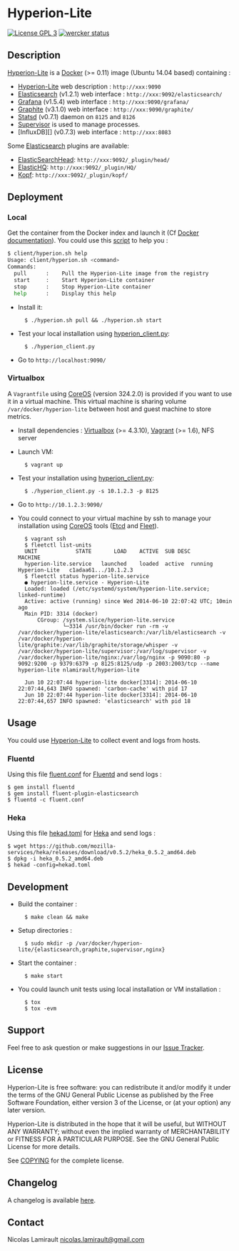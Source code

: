 # Hyperion-Lite

[![License GPL 3][badge-license]][COPYING]
[![wercker status](https://app.wercker.com/status/a6dff1d550ed9c6aa3c466045bf1d51f/s "wercker status")](https://app.wercker.com/project/bykey/a6dff1d550ed9c6aa3c466045bf1d51f)

## Description

[Hyperion-Lite][] is a [Docker][] (>= 0.11) image (Ubuntu 14.04 based) containing :
* [Hyperion-Lite][] web description : `http://xxx:9090`
* [Elasticsearch][] (v1.2.1) web interface : `http://xxx:9092/elasticsearch/`
* [Grafana][] (v1.5.4) web interface : `http://xxx:9090/grafana/`
* [Graphite][] (v3.1.0) web interface : `http://xxx:9090/graphite/`
* [Statsd][] (v0.7.1) daemon on `8125` and `8126`
* [Supervisor][] is used to manage processes.
* [InfluxDB][] (v0.7.3) web interface : `http://xxx:8083`

Some [Elasticsearch][] plugins are available:
* [ElasticSearchHead][]: `http://xxx:9092/_plugin/head/`
* [ElasticHQ][]: `http://xxx:9092/_plugin/HQ/`
* [Kopf][]: `http://xxx:9092/_plugin/kopf/`



## Deployment

### Local

Get the container from the Docker index and launch it (Cf [Docker documentation](http://docs.docker.io/)). You could use this [script](client/hyperion.sh) to help you :
```bash
$ client/hyperion.sh help
Usage: client/hyperion.sh <command>
Commands:
  pull      :    Pull the Hyperion-Lite image from the registry
  start     :    Start Hyperion-Lite container
  stop      :    Stop Hyperion-Lite container
  help      :    Display this help
```

* Install it:

        $ ./hyperion.sh pull && ./hyperion.sh start

* Test your local installation using [hyperion_client.py](client/hyperion_client.py):

        $ ./hyperion_client.py

* Go to `http://localhost:9090/`


### Virtualbox

A `Vagrantfile` using [CoreOS][] (version 324.2.0) is provided if you want to use it in a virtual machine. This virtual machine is sharing volume `/var/docker/hyperion-lite` between host and guest machine to store metrics.

* Install dependencies : [Virtualbox][] (>= 4.3.10), [Vagrant][] (>= 1.6), NFS server

* Launch VM:

        $ vagrant up

* Test your installation using [hyperion_client.py](client/hyperion_client.py):

        $ ./hyperion_client.py -s 10.1.2.3 -p 8125

* Go to `http://10.1.2.3:9090/`

* You could connect to your virtual machine by ssh to manage your installation using [CoreOS][] tools ([Etcd][] and [Fleet][]).

        $ vagrant ssh
        $ fleetctl list-units
        UNIT			STATE		LOAD	ACTIVE	SUB	DESC		MACHINE
        hyperion-lite.service	launched	loaded	active	running	Hyperion-Lite	c1adaa61.../10.1.2.3
        $ fleetctl status hyperion-lite.service
        ● hyperion-lite.service - Hyperion-Lite
        Loaded: loaded (/etc/systemd/system/hyperion-lite.service; linked-runtime)
        Active: active (running) since Wed 2014-06-10 22:07:42 UTC; 10min ago
        Main PID: 3314 (docker)
            CGroup: /system.slice/hyperion-lite.service
                    └─3314 /usr/bin/docker run -rm -v /var/docker/hyperion-lite/elasticsearch:/var/lib/elasticsearch -v /var/docker/hyperion-lite/graphite:/var/lib/graphite/storage/whisper -v /var/docker/hyperion-lite/supervisor:/var/log/supervisor -v /var/docker/hyperion-lite/nginx:/var/log/nginx -p 9090:80 -p 9092:9200 -p 9379:6379 -p 8125:8125/udp -p 2003:2003/tcp --name hyperion-lite nlamirault/hyperion-lite

        Jun 10 22:07:44 hyperion-lite docker[3314]: 2014-06-10 22:07:44,643 INFO spawned: 'carbon-cache' with pid 17
        Jun 10 22:07:44 hyperion-lite docker[3314]: 2014-06-10 22:07:44,657 INFO spawned: 'elasticsearch' with pid 18



## Usage

You could use [Hyperion-Lite][] to collect event and logs from hosts.

### Fluentd

Using this file [fluent.conf][] for [Fluentd][] and send logs :

    $ gem install fluentd
    $ gem install fluent-plugin-elasticsearch
    $ fluentd -c fluent.conf

### Heka

Using this file [hekad.toml][] for [Heka][] and send logs :

    $ wget https://github.com/mozilla-services/heka/releases/download/v0.5.2/heka_0.5.2_amd64.deb
    $ dpkg -i heka_0.5.2_amd64.deb
    $ hekad -config=hekad.toml


## Development

* Build the container :

        $ make clean && make

* Setup directories :

        $ sudo mkdir -p /var/docker/hyperion-lite/{elasticsearch,graphite,supervisor,nginx}

* Start the container :

        $ make start

* You could launch unit tests using local installation or VM installation :

        $ tox
        $ tox -evm


## Support

Feel free to ask question or make suggestions in our [Issue Tracker][].


## License

Hyperion-Lite is free software: you can redistribute it and/or modify it under the
terms of the GNU General Public License as published by the Free Software
Foundation, either version 3 of the License, or (at your option) any later
version.

Hyperion-Lite is distributed in the hope that it will be useful, but WITHOUT ANY
WARRANTY; without even the implied warranty of MERCHANTABILITY or FITNESS FOR A
PARTICULAR PURPOSE.  See the GNU General Public License for more details.

See [COPYING][] for the complete license.


## Changelog

A changelog is available [here](ChangeLog.md).


## Contact

Nicolas Lamirault <nicolas.lamirault@gmail.com>



[Hyperion-Lite]: https://github.com/nlamirault/hyperion-lite
[COPYING]: https://github.com/nlamirault/hyperion-lite/blob/master/COPYING
[Issue tracker]: https://github.com/nlamirault/hyperion-lite/issues
[fluent.conf]: https://github.com/nlamirault/hyperion-lite/blob/master/logs/fluent.conf
[hekad.toml]: https://github.com/nlamirault/hyperion-lite/blob/master/logs/hekad.toml

[badge-license]: https://img.shields.io/badge/license-GPL_3-green.svg?style=flat

[Docker]: https://www.docker.io
[CoreOS]: http://coreos.com
[Etcd]: http://coreos.com/using-coreos/etcd
[Fleet]: http://coreos.com/using-coreos/clustering/
[Nginx]: http://nginx.org
[Elasticsearch]: http://www.elasticsearch.org
[Redis]: http://www.redis.io
[Graphite]: http://graphite.readthedocs.org/en/latest
[Grafana]: http://grafana.org/
[Carbon]: http://graphite.readthedocs.org/en/latest/carbon-daemons.html
[Statsd]: https://github.com/etsy/statsd/wiki
[ElasticSearchHead]: http://mobz.github.io/elasticsearch-head
[ElasticHQ]: http://www.elastichq.org
[Kopf]: https://github.com/lmenezes/elasticsearch-kopf
[Virtualbox]: https://www.virtualbox.org
[Vagrant]: http://downloads.vagrantup.com
[Fluentd]: http://fluentd.org/
[Heka]: http://hekad.readthedocs.org/en/latest/
[Supervisor]: http://supervisord.org
